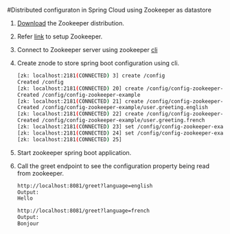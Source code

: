 #Distributed configuraton in Spring Cloud using Zookeeper as datastore

1. [Download](http://zookeeper.apache.org/releases.html#download) the Zookeeper distribution.

2. Refer [link](http://zookeeper.apache.org/doc/r3.5.6/zookeeperStarted.html) to setup Zookeeper.

3. Connect to Zookeeper server using zookeeper [cli](http://zookeeper.apache.org/doc/r3.5.6/zookeeperStarted.html#sc_ConnectingToZooKeeper)

4. Create znode to store spring boot configuration using cli.  
    ```bash
    [zk: localhost:2181(CONNECTED) 3] create /config
    Created /config
    [zk: localhost:2181(CONNECTED) 20] create /config/config-zookeeper-example
    Created /config/config-zookeeper-example
    [zk: localhost:2181(CONNECTED) 21] create /config/config-zookeeper-example/user.greeting.english
    Created /config/config-zookeeper-example/user.greeting.english
    [zk: localhost:2181(CONNECTED) 22] create /config/config-zookeeper-example/user.greeting.french
    Created /config/config-zookeeper-example/user.greeting.french
    [zk: localhost:2181(CONNECTED) 23] set /config/config-zookeeper-example/user.greeting.english Hello
    [zk: localhost:2181(CONNECTED) 24] set /config/config-zookeeper-example/user.greeting.french Bonjour
    [zk: localhost:2181(CONNECTED) 25]
    ```
    
5. Start zookeeper spring boot application.

6. Call the greet endpoint to see the configuration property being read from zookeeper.
    ```bash
    http://localhost:8081/greet?language=english
    Output:
    Hello

    http://localhost:8081/greet?language=french
    Output:
    Bonjour
    ```

